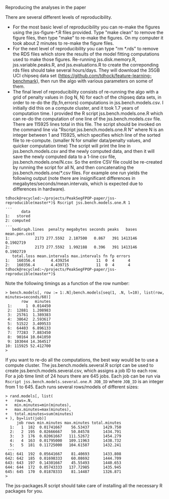 Reproducing the analyses in the paper

There are several different levels of reproducibility.
- For the most basic level of reproducibility you can re-make the
  figures using the jss-figure-*.R files provided. Type "make clean"
  to remove the figure files, then type "make" to re-make the
  figures. On my computer it took about 2 minutes to re-make the
  figure files.
- For the next level of reproducibility you can type "rm *.rds" to
  remove the RDS files which store the results of the model fitting
  computations used to make those figures. Re-running
  jss.disk.memory.R, jss.variable.peaks.R, and
  jss.evaluations.R to create the correponding rds files should
  take several hours/days. They will download the 35GB UCI chipseq
  data set (https://github.com/tdhock/feature-learning-benchmark),
  then run the algo with various parameters on some of them.
- The final level of reproducibility consists of re-running the algo
  with a grid of penalty values in (log N, N) for each of the chipseq
  data sets, in order to re-do the (fp,fn,errors) computations in
  jss.bench.models.csv. I initially did this on a compute cluster, and
  it took 1.7 years of computation time. I provided the R script
  jss.bench.models.one.R which can re-do the computation of one line
  of the jss.bench.models.csv file. There are 115925 lines total in
  this file. The script should be invoked on the command line via
  "Rscript jss.bench.models.one.R N" where N is an integer between 1
  and 115925, which specifies which line of the sorted file to
  re-compute. (smaller N for smaller data/penalty values, and quicker
  computation time) The script will print the line in
  jss.bench.models.csv and the newly computed data, and then it will
  save the newly computed data to a 1-line csv file,
  jss.bench.models.one/N.csv. So the entire CSV file could be
  re-created by running the script for all N, and then concatenating
  the jss.bench.models.one/*.csv files. For example one run yields the
  following output (note there are insignificant differences in
  megabytes/seconds/mean.intervals, which is expected due to
  differences in hardware).

```
tdhock@recycled:~/projects/PeakSegFPOP-paper/jss-reproducible(master*)$ Rscript jss.bench.models.one.R 1
...
       data
1:   stored
2: computed
...
   bedGraph.lines  penalty megabytes seconds peaks   bases mean.pen.cost
1:           2173 277.5592  2.187500   0.867   391 1413146     0.1902719
2:           2173 277.5592  1.992188   0.396   391 1413146     0.1902719
   total.loss mean.intervals max.intervals fn fp errors
1:   160356.4       4.439254            11  0  4      4
2:   160356.4       4.439715            11  0  4      4
tdhock@recycled:~/projects/PeakSegFPOP-paper/jss-reproducible(master*)$ 
```

Note the following timings as a function of the row number:

```
> bench.models[, row := 1:.N];bench.models[seq(1, .N, l=10), list(row, minutes=seconds/60)]
       row   minutes
 1:      1  0.014450
 2:  12881  1.208983
 3:  25761  1.389383
 4:  38642  2.593617
 5:  51522  3.409533
 6:  64403  6.896133
 7:  77283  7.883450
 8:  90164 10.041050
 9: 103044 14.364517
10: 115925 52.412700
> 
```

If you want to re-do all the computations, the best way would be to
use a compute cluster. The jss.bench.models.several.R script can be
used to create jss.bench.models.several.csv, which assigns a job ID to
each row. For a job time limit of 24 hours there are 645 jobs. Each
job can be run via `Rscript jss.bench.models.several.one.R JOB_ID`
where `JOB_ID` is an integer from 1 to 645. Each runs several
rows/models of different sizes:

```
> rand.models[, list(
+   rows=.N,
+   min.minutes=min(minutes),
+   max.minutes=max(minutes),
+   total.minutes=sum(minutes)
+ ), by=list(job)]
     job rows min.minutes max.minutes total.minutes
  1:   1  182  0.01741667    56.53437      1429.750
  2:   2  195  0.02666667    50.84578      1434.791
  3:   3  176  0.02061667   111.52672      1454.279
  4:   4  163  0.01795000   109.11963      1438.732
  5:   5  181  0.11725000   104.61587      1432.241
 ---                                               
641: 641  192  0.05641667    81.40693      1433.808
642: 642  185  0.01698333    60.08692      1444.709
643: 643  197  0.14301667    45.55493      1440.653
644: 644  172  0.05743333   137.72985      1435.945
645: 645  170  0.01878333    81.14487      1326.871
> 
```

The jss-packages.R script should take care of installing all the
necessary R packages for you. 

